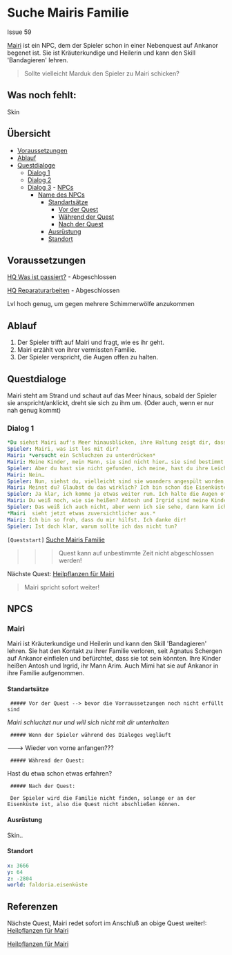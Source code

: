 # Suche Mairis Familie

Issue 59

[Mairi](#mairi) ist ein NPC, dem der Spieler schon in einer Nebenquest auf Ankanor begenet ist. Sie ist Kräuterkundige und Heilerin und kann den Skill 'Bandagieren' lehren. 


> Sollte vielleicht Marduk den Spieler zu Mairi schicken?

## Was noch fehlt:

Skin

## Übersicht  

- [Voraussetzungen](#voraussetzungen)
- [Ablauf](#ablauf)
- [Questdialoge](#questdialoge)
   - [Dialog 1](#dialog-1)
   - [Dialog 2](#dialog-2) 
   - [Dialog 3](#dialog-3)  - 
[NPCs](#npcs)
     - [Name des NPCs](#name-des-npcs)
         - [Standartsätze](#standartsaetze)
            - [Vor der Quest](#vor-der-quest)
            - [Während der Quest](#waehrend-der-quest)
            - [Nach der Quest](#nach-der-quest)
         - [Ausrüstung](#ausruestung)
         - [Standort](#standort)
       


   

## Voraussetzungen

[HQ Was ist passiert?](../1-was-ist-passiert/README.md) - Abgeschlossen

[HQ Reparaturarbeiten](../2-reparaturarbeiten/README.md) - Abgeschlossen

Lvl hoch genug, um gegen mehrere Schimmerwölfe anzukommen


## Ablauf

1. Der Spieler trifft auf Mairi und fragt, wie es ihr geht.
2. Mairi erzählt von ihrer vermissten Familie.
3. Der Spieler verspricht, die Augen offen zu halten. 
   

## Questdialoge

Mairi steht am Strand und schaut auf das Meer hinaus, sobald der Spieler sie anspricht/anklickt, dreht sie sich zu ihm um. (Oder auch, wenn er nur nah genug kommt)

### **Dialog 1**

```yml
*Du siehst Mairi auf's Meer hinausblicken, ihre Haltung zeigt dir, dass sie Kummer hat*
Spieler: Mairi, was ist los mit dir?
Mairi: *versucht ein Schluchzen zu unterdrücken*
Mairi: Meine Kinder, mein Mann, sie sind nicht hier… sie sind bestimmt tot. Wir waren alle auf dem Schiff, aber nun sind sie… nicht da. 
Spieler: Aber du hast sie nicht gefunden, ich meine, hast du ihre Leichen gesehen?
Mairi: Nein…
Spieler: Nun, siehst du, vielleicht sind sie woanders angespült worden, du darfst die Hoffnung nicht aufgeben. 
Mairi: Meinst du? Glaubst du das wirklich? Ich bin schon die Eisenküste rauf und runtergelaufen, soweit ich konnte, aber da habe ich sie nicht gesehen. Kannst du nach ihnen Ausschau halten? 
Spieler: Ja klar, ich komme ja etwas weiter rum. Ich halte die Augen offen. Wenn ich sie hier an der Eisenküste nicht finde, dann vielleicht anderswo. 
Mairi: Du weiß noch, wie sie heißen? Antosh und Irgrid sind meine Kinder, Arim heißt mein Mann. Nur, wie und wo treffe ich dich wieder?
Spieler: Das weiß ich auch nicht, aber wenn ich sie sehe, dann kann ich ihnen sagen, dass du lebst. Irgendwann komme ich zurück - oder ihr fahrt alle mit dem Ballon ins Landesinnere wie ich. 
*Mairi  sieht jetzt etwas zuversichtlicher aus.*
Mairi: Ich bin so froh, dass du mir hilfst. Ich danke dir!
Spieler: Ist doch klar, warum sollte ich das nicht tun?
```

`[Queststart]` [Suche Mairis Familie](#suche-mairis-familie)

>>> Quest kann auf unbestimmte Zeit nicht abgeschlossen werden!


Nächste Quest: [Heilpflanzen für Mairi](../12-heilpflanzen-fuer-mairi/README.md)

> Mairi spricht sofort weiter!



## NPCS

### Mairi

Mairi ist Kräuterkundige und Heilerin und kann den Skill 'Bandagieren' lehren. Sie hat den Kontakt zu ihrer Familie verloren, seit Agnatus Schergen auf Ankanor einfielen und befürchtet, dass sie tot sein könnten. Ihre Kinder heißen Antosh und Irgrid, ihr Mann Arim. Auch Mimi hat sie auf Ankanor in ihre Familie aufgenommen. 

#### Standartsätze

     ##### Vor der Quest --> bevor die Vorraussetzungen noch nicht erfüllt sind

*Mairi schluchzt nur und will sich nicht mit dir unterhalten*


     ##### Wenn der Spieler während des Dialoges wegläuft

---> Wieder von vorne anfangen???

     ##### Während der Quest: 

Hast du etwa schon etwas erfahren?

     ##### Nach der Quest:

     Der Spieler wird die Familie nicht finden, solange er an der Eisenküste ist, also die Quest nicht abschließen können.  


#### Ausrüstung

Skin..

#### Standort   

```yml
x: 3666
y: 64
z: -2804
world: faldoria.eisenküste
```




## Referenzen

Nächste Quest, Mairi redet sofort im Anschluß an obige Quest weiter!: [Heilpflanzen für Mairi](../12-heilpflanzen-fuer-mairi/README.md)

[Heilpflanzen für Mairi](#heilpflanzen-fuer-mairi)
























          





